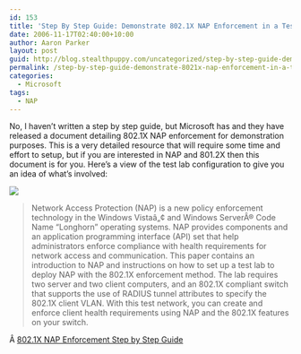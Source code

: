 ```yaml
---
id: 153
title: 'Step By Step Guide: Demonstrate 802.1X NAP Enforcement in a Test Lab'
date: 2006-11-17T02:40:00+10:00
author: Aaron Parker
layout: post
guid: http://blog.stealthpuppy.com/uncategorized/step-by-step-guide-demonstrate-8021x-nap-enforcement-in-a-test-lab
permalink: /step-by-step-guide-demonstrate-8021x-nap-enforcement-in-a-test-lab/
categories:
  - Microsoft
tags:
  - NAP
---
```

No, I haven&#8217;t written a step by step guide, but Microsoft has and they have released a document detailing 802.1X NAP enforcement for demonstration purposes. This is a very detailed resource that will require some time and effort to setup, but if you are interested in NAP and 801.2X then this document is for you. Here&#8217;s a view of the test lab configuration to give you an idea of what&#8217;s involved:

<img border="0" src="http://stealthpuppy.com/wp-content/uploads/2006/11/1000.14.186.8021xNAPLab.png" /> 

> Network Access Protection (NAP) is a new policy enforcement technology in the Windows Vistaâ„¢ and Windows ServerÂ® Code Name &#8220;Longhorn&#8221; operating systems. NAP provides components and an application programming interface (API) set that help administrators enforce compliance with health requirements for network access and communication. This paper contains an introduction to NAP and instructions on how to set up a test lab to deploy NAP with the 802.1X enforcement method. The lab requires two server and two client computers, and an 802.1X compliant switch that supports the use of RADIUS tunnel attributes to specify the 802.1X client VLAN. With this test network, you can create and enforce client health requirements using NAP and the 802.1X features on your switch.

Â [802.1X NAP Enforcement Step by Step Guide](http://www.microsoft.com/downloads/info.aspx?na=22&p=4&SrcDisplayLang=en&SrcCategoryId=&SrcFamilyId=&u=%2fdownloads%2fdetails.aspx%3fFamilyID%3d8a0925ee-ee06-4dfb-bba2-07605eff0608%26DisplayLang%3den)